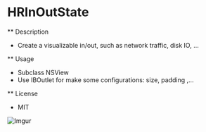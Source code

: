HRInOutState
============
** Description
- Create a visualizable in/out, such as network traffic, disk IO, ...

** Usage
- Subclass NSView
- Use IBOutlet for make some configurations: size, padding ,...

** License
- MIT

![Imgur](http://i.imgur.com/sg1AXvV.png)
